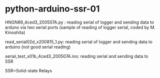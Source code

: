 # python-arduino-ssr-01

HNGN89_4ced3_200507A.py : reading serial of logger and sending data to arduno via two serial ports  (sample of reading of logger serial, coded by M. Kinoshita)


read_serial02d_x200815_1.py: reading serial of logger and sending data to arduino (not good serial reading)


serial_test_x01b_4ced3_200507A.ino: reading serial and sending data to SSR


SSR=Solid-state Relays
